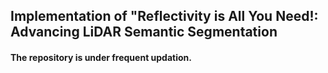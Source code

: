 ## Implementation of "Reflectivity is All You Need!: Advancing LiDAR Semantic Segmentation
#### The repository is under frequent updation.  
